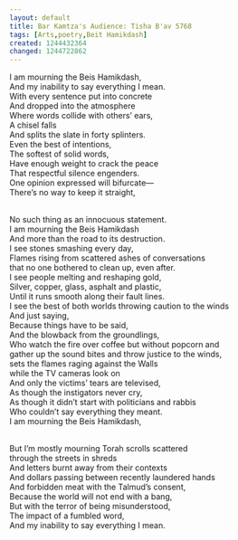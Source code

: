 ```yaml
---
layout: default
title: Bar Kamtza's Audience: Tisha B'av 5768
tags: [Arts,poetry,Beit Hamikdash]
created: 1244432364
changed: 1244722862
---
```

<p>I am mourning the Beis Hamikdash,<br />
And my inability to say everything I mean.<br />
With every sentence put into concrete<br />
And dropped into the atmosphere<br />
Where words collide with others&rsquo; ears,<br />
A chisel falls<br />
And splits the slate in forty splinters.<br />
Even the best of intentions,<br />
The softest of solid words,<br />
Have enough weight to crack the peace<br />
That respectful silence engenders.<br />
One opinion expressed will bifurcate&mdash;<br />
There&rsquo;s no way to keep it straight,<br />
&nbsp;</p>
<p>No such thing as an innocuous statement.<br />
I am mourning the Beis Hamikdash<br />
And more than the road to its destruction.<br />
I see stones smashing every day,<br />
Flames rising from scattered ashes of conversations<br />
that no one bothered to clean up, even after.<br />
I see people melting and reshaping gold,<br />
Silver, copper, glass, asphalt and plastic,<br />
Until it runs smooth along their fault lines.<br />
I see the best of both worlds throwing caution to the winds<br />
And just saying,<br />
Because things have to be said,<br />
And the blowback from the groundlings,<br />
Who watch the fire over coffee but without popcorn and<br />
gather up the sound bites and throw justice to the winds,<br />
sets the flames raging against the Walls<br />
while the TV cameras look on<br />
And only the victims&rsquo; tears are televised,<br />
As though the instigators never cry,<br />
As though it didn&rsquo;t start with politicians and rabbis<br />
Who couldn&rsquo;t say everything they meant.<br />
I am mourning the Beis Hamikdash,<br />
&nbsp;</p>
<p>But I&rsquo;m mostly mourning Torah scrolls scattered<br />
through the streets in shreds<br />
And letters burnt away from their contexts<br />
And dollars passing between recently laundered hands<br />
And forbidden meat with the Talmud&rsquo;s consent,<br />
Because the world will not end with a bang,<br />
But with the terror of being misunderstood,<br />
The impact of a fumbled word,<br />
And my inability to say everything I mean.</p>
<p>&nbsp;</p>